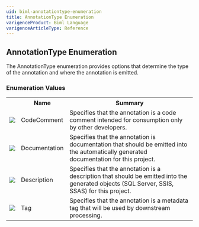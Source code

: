 ```yaml
---
uid: biml-annotationtype-enumeration
title: AnnotationType Enumeration
varigenceProduct: Biml Language
varigenceArticleType: Reference
---
```


## AnnotationType Enumeration<div class="LanguageSummary"><div class ="SummaryItem">The AnnotationType enumeration provides options that determine the type of the annotation and where the annotation is emitted.</div></div><div class="EnumValueGroup">### Enumeration Values<table id="EnumValue" class="MemberList"><tbody><tr><th class="MemberTypeIconColumnHeader">&nbsp;</th><th class="MemberNameColumnHeader">Name</th><th class="MemberSummaryColumnHeader">Summary</th></tr><tr class="cd0"><td align="center" class="MemberTypeIcon"><img src="enumValue.png"></img></td><td class="MemberName">CodeComment</td><td class="MemberSummary"><div class ="SummaryItem">Specifies that the annotation is a code comment intended for consumption only by other developers.</div></td></tr><tr class="cd1"><td align="center" class="MemberTypeIcon"><img src="enumValue.png"></img></td><td class="MemberName">Documentation</td><td class="MemberSummary"><div class ="SummaryItem">Specifies that the annotation is documentation that should be emitted into the automatically generated documentation for this project.</div></td></tr><tr class="cd0"><td align="center" class="MemberTypeIcon"><img src="enumValue.png"></img></td><td class="MemberName">Description</td><td class="MemberSummary"><div class ="SummaryItem">Specifies that the annotation is a description that should be emitted into the generated objects (SQL Server, SSIS, SSAS) for this project.</div></td></tr><tr class="cd1"><td align="center" class="MemberTypeIcon"><img src="enumValue.png"></img></td><td class="MemberName">Tag</td><td class="MemberSummary"><div class ="SummaryItem">Specifies that the annotation is a metadata tag that will be used by downstream processing.</div></td></tr></tbody></table></div>